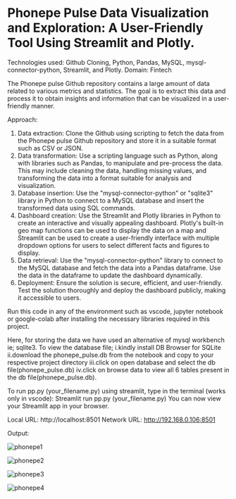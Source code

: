 # Phonepe Pulse Data Visualization and Exploration: A User-Friendly Tool Using Streamlit and Plotly.
Technologies used: Github Cloning, Python, Pandas, MySQL, mysql-connector-python, Streamlit, and Plotly.
Domain: Fintech

  The Phonepe pulse Github repository contains a large amount of data related to various metrics and statistics. The goal is to extract      this data and process it to obtain insights and information that can be visualized in a user-friendly manner.

  Approach:
  1. Data extraction: Clone the Github using scripting to fetch the data from the Phonepe pulse Github repository and store it in a           suitable format such as CSV or JSON.
  2. Data transformation: Use a scripting language such as Python, along with libraries such as Pandas, to manipulate and pre-process the     data. This may include cleaning the data, handling missing values, and transforming the data into a format suitable for analysis and       visualization.
  3. Database insertion: Use the "mysql-connector-python" or "sqlite3" library in Python to connect to a MySQL database and insert the 
    transformed data using SQL commands.
  4. Dashboard creation: Use the Streamlit and Plotly libraries in Python to create an interactive and visually appealing dashboard.          Plotly's built-in geo map functions can be used to display the data on a map and Streamlit can be used to create a user-friendly            interface with multiple dropdown options for users to select different facts and figures to display.
  5. Data retrieval: Use the "mysql-connector-python" library to connect to the MySQL database and fetch the data into a Pandas               dataframe. Use the data in the dataframe to update the dashboard dynamically.
  6. Deployment: Ensure the solution is secure, efficient, and user-friendly. Test the solution thoroughly and deploy the dashboard           publicly, making it accessible to users.

Run this code in any of the environment such as vscode, jupyter notebook or google-colab after installing the necessary libraries required in this project. 

Here, for storing the data we have used an alternative of mysql workbench ie; sqlite3. To view the database file;
 i.kindly install DB Browser for SQLite
 ii.download the phonepe_pulse.db from the notebook and copy to your respective project directory
 iii.click on open database and select the db file(phonepe_pulse.db)
 iv.click on browse data to view all 6 tables present in the db file(phonepe_pulse.db).

To run pp.py (your_filename.py) using streamlit, type in the terminal (works only in vscode):
Streamlit run pp.py (your_filename.py)
You can now view your Streamlit app in your browser.

  Local URL: http://localhost:8501
  Network URL: http://192.168.0.106:8501

Output:


![phonepe1](https://github.com/sowbh/phonepe/assets/95527211/735a6125-2c1c-43af-a5b4-055c947f8263)


![phonepe2](https://github.com/sowbh/phonepe/assets/95527211/4de1f288-d25f-4b56-a557-f3dda0e31a62)


![phonepe3](https://github.com/sowbh/phonepe/assets/95527211/376cdc45-01c4-4e64-bf35-eee4a6301a60)


![phonepe4](https://github.com/sowbh/phonepe/assets/95527211/23bd06bd-a701-47ab-a659-f061d4a3d4bd)

